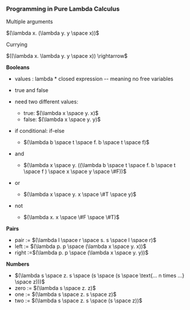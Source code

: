 ### Programming in Pure Lambda Calculus

Multiple arguments

$(\lambda x. (\lambda y. y \space x))$

Currying

$((\lambda x. \lambda y. y \space x)) \rightarrow$



 **Booleans**

- values  : lambda * closed expression -- meaning no free variables
- true and false
- need two different values:
  - true: $(\lambda x \space y. x)$
  - false: $(\lambda x \space y. y)$

- if conditional: if-else
  - $(\lambda b \space t \space f. b \space  t \space f)$
- and 
  - $(\lambda x \space y. ((\lambda b \space t \space f. b \space t \space f ) \space x \space y \space \#F))$
- or
  - $(\lambda x \space y. x \space \#T \space y)$
- not
  - $(\lambda x. x \space \#F \space \#T)$

**Pairs**

- pair := $(\lambda l \space r \space s. s \space l \space r)$ 
- left := $(\lambda p. p \space (\lambda x \space y. x))$
- right :=$(\lambda p. p \space (\lambda x \space y. y))$

**Numbers**

- $(\lambda s \space z. s \space (s \space (s \space \text{... n times ...} \space z)))$
- zero := $(\lambda s \space z. z)$
- one := $(\lambda s \space z. s \space z)$
- two := $(\lambda s \space z. s \space (s \space z))$

